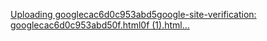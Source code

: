 [Uploading googlecac6d0c953abd5google-site-verification: googlecac6d0c953abd50f.html0f (1).html…]()
